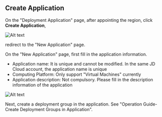## Create Application

On the "Deployment Application" page, after appointing the region, click **Create Application**,

![Alt text](https://github.com/jdcloudcom/cn/blob/codedeploy/image/CodeDeploy/operation1.png)

redirect to the "New Application" page.

On the "New Application" page, first fill in the application information.

- Application name: It is unique and cannot be modified. In the same JD Cloud account, the application name is unique
- Computing Platform: Only support "Virtual Machines" currently
- Application description: Not compulsory. Please fill in the description information of the application

![Alt text](https://github.com/jdcloudcom/cn/blob/codedeploy/image/CodeDeploy/operation18.png)

Next, create a deployment group in the application. See "Operation Guide-Create Deployment Groups in Application".
